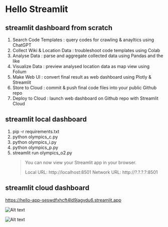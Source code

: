 # Hello Streamlit

## streamlit dashboard from scratch

1. Search Code Templates : query codes for crawling & anayltics using ChatGPT
2. Collect Wiki & Location Data : troubleshoot code templates using Colab
3. Analyse Data : parse and aggregate collected data using Pandas and the like
4. Visualize Data : preview analysed location data as map view using Folium
5. Make Web UI : convert final result as web dashboard using Plotly & Streamlit
6. Store to Cloud : commit & push final code files into your public Github repo
7. Deploy to Cloud : launch web dashboard on Github repo with Streamlit Cloud

## streamlit local dashboard

1. pip -r requirements.txt
2. python olympics_c.py
3. python olympics_i.py
4. python olympics_p.py
5. streamlit run olympics_o2.py
    > You can now view your Streamlit app in your browser.
    >
    > Local URL: http://localhost:8501
    > Network URL: http://?.?.?.?:8501

## streamlit cloud dashboard

https://hello-app-seswdfxhcft4ld9jagvdu6.streamlit.app

![Alt text](https://github.com/toweringcloud/hello-streamlit/blob/master/olympics_o2_result.png)

![Alt text](https://github.com/toweringcloud/hello-streamlit/blob/master/olympics_o2_result2.png)
